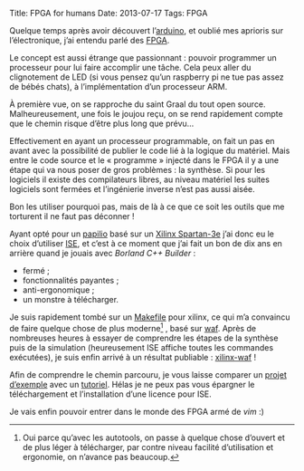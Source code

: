 Title: FPGA for humans
Date: 2013-07-17
Tags: FPGA

Quelque temps après avoir découvert
l’[arduino](|filename|/D.I.Y./decouvrez-lelectronique-libre-avec-larduino.md), et oublié mes
aprioris sur l’électronique, j’ai entendu parlé des
[FPGA](https://fr.wikipedia.org/wiki/FPGA).

Le concept est aussi étrange que passionnant : pouvoir programmer un processeur
pour lui faire accomplir une tâche. Cela peux aller du clignotement de LED (si
vous pensez qu’un raspberry pi ne tue pas assez de bébés chats), à
l’implémentation d’un processeur ARM.

À première vue, on se rapproche du saint Graal du tout open source.
Malheureusement, une fois le joujou reçu, on se rend rapidement compte que le
chemin risque d’être plus long que prévu…

Effectivement en ayant un processeur programmable, on fait un pas en avant avec
la possibilité de publier le code lié à la logique du matériel. Mais entre le
code source et le « programme » injecté dans le FPGA il y a une étape qui va
nous poser de gros problèmes : la synthèse.  Si pour les logiciels il existe des
compilateurs libres, au niveau matériel les suites logiciels sont fermées et
l’ingénierie inverse n’est pas aussi aisée.

Bon les utiliser pourquoi pas, mais de là à ce que ce soit les outils que me
torturent il ne faut pas déconner !

Ayant opté pour un [papilio](http://papilio.cc/) basé sur un [Xilinx
Spartan-3e](http://www.xilinx.com/support/index.html/content/xilinx/en/supportNav/silicon_devices/fpga/spartan-3e.html)
j’ai donc eu le choix d’utiliser
[ISE](http://www.xilinx.com/support/download/index.html/content/xilinx/en/downloadNav/design-tools.html),
et c’est à ce moment que j’ai fait un bon de dix ans en arrière quand je jouais
avec *Borland C++ Builder* :

* fermé ;
* fonctionnalités payantes ;
* anti-ergonomique ;
* un monstre à télécharger.

Je suis rapidement tombé sur un
[Makefile](https://github.com/marvin2k/xilinx_makefile) pour xilinx, ce qui m’a
convaincu de faire quelque chose de plus moderne[^1] , basé sur
[waf](https://code.google.com/p/waf/). Après de nombreuses heures à essayer de
comprendre les étapes de la synthèse puis de la simulation (heureusement ISE
affiche toutes les commandes exécutées), je suis enfin arrivé à un résultat
publiable : [xilinx-waf](https://github.com/sanpii/xilinx-waf) !

Afin de comprendre le chemin parcouru, je vous laisse comparer un [projet
d’exemple](https://github.com/sanpii/xilinx-waf-example) avec un
[tutoriel](http://papilio.cc/index.php?n=Papilio.GettingStartedISE).
Hélas je ne peux pas vous épargner le téléchargement et l’installation
d’une licence pour ISE.

Je vais enfin pouvoir entrer dans le monde des FPGA armé de *vim* :)

[^1]: Oui parce qu’avec les autotools, on passe à quelque chose d’ouvert et de
plus léger à télécharger, par contre niveau facilité d’utilisation et
ergonomie, on n’avance pas beaucoup.
